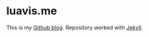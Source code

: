 luavis.me
===

This is my [Github blog](https://luavis.me).
Repository worked with [Jekyll](http://www.jekyllrb.com).

